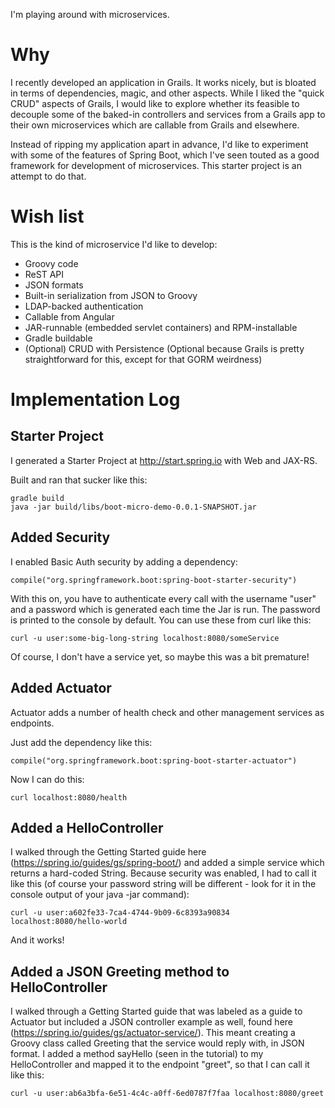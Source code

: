 I'm playing around with microservices.

# Why

I recently developed an application in Grails. It works nicely, but is bloated in terms of dependencies, magic, and other
aspects. While I liked the "quick CRUD" aspects of Grails, I would like to explore whether its feasible to decouple some
of the baked-in controllers and  services from a Grails app to their own microservices which are callable from Grails and
elsewhere.

Instead of ripping my application apart in advance, I'd like to experiment with some of the features of Spring Boot,
which I've seen touted as a good framework for development of microservices. This starter project is an attempt to do that.

# Wish list

This is the kind of microservice I'd like to develop:

* Groovy code
* ReST API
* JSON formats
* Built-in serialization from JSON to Groovy
* LDAP-backed authentication
* Callable from Angular
* JAR-runnable (embedded servlet containers) and RPM-installable
* Gradle buildable
* (Optional) CRUD with Persistence (Optional because Grails is pretty straightforward for this, except for that GORM weirdness)

# Implementation Log

## Starter Project

I generated a Starter Project at http://start.spring.io with Web and JAX-RS.

Built and ran that sucker like this:

```
gradle build
java -jar build/libs/boot-micro-demo-0.0.1-SNAPSHOT.jar
```

## Added Security

I enabled Basic Auth security by adding a dependency:

```
compile("org.springframework.boot:spring-boot-starter-security")
```

With this on, you have to authenticate every call with the username "user"
and a password which is generated each time the Jar is run. The password
is printed to the console by default. You can use these from curl like
this:

```
curl -u user:some-big-long-string localhost:8080/someService
```

Of course, I don't have a service yet, so maybe this was a bit premature!

## Added Actuator

Actuator adds a number of health check and other management services as endpoints.

Just add the dependency like this:

```
compile("org.springframework.boot:spring-boot-starter-actuator")
```

Now I can do this:

```
curl localhost:8080/health
```

## Added a HelloController

I walked through the Getting Started guide here (https://spring.io/guides/gs/spring-boot/) and
added a simple service which returns a hard-coded String. Because security was enabled, I had
to call it like this (of course your password string will be different - look for it in the console
output of your java -jar command):

```
curl -u user:a602fe33-7ca4-4744-9b09-6c8393a90834 localhost:8080/hello-world
```

And it works!

## Added a JSON Greeting method to HelloController

I walked through a Getting Started guide that was labeled as a guide to Actuator but included a JSON controller example
as well, found here (https://spring.io/guides/gs/actuator-service/). This meant creating a Groovy class called Greeting
that the service would reply with, in JSON format. I added a method sayHello (seen in the tutorial) to my HelloController
and mapped it to the endpoint "greet", so that I can call it like this:

```
curl -u user:ab6a3bfa-6e51-4c4c-a0ff-6ed0787f7faa localhost:8080/greet
```

